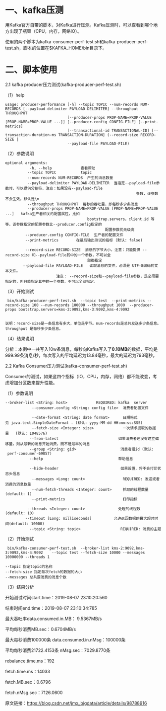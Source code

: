 # 一、kafka压测

用Kafka官方自带的脚本，对Kafka进行压测。Kafka压测时，可以查看到哪个地方出现了瓶颈（CPU，内存，网络IO）。

使用的两个脚本为kafka-consumer-perf-test.sh和kafka-producer-perf-test.sh，脚本的位置在$KAFKA_HOME/bin目录下。

# 二、脚本使用

2.1 kafka producer压力测试(kafka-producer-perf-test.sh)

（1）help

```
usage: producer-performance [-h] --topic TOPIC --num-records NUM-RECORDS [--payload-delimiter PAYLOAD-DELIMITER] --throughput THROUGHPUT
                            [--producer-props PROP-NAME=PROP-VALUE [PROP-NAME=PROP-VALUE ...]] [--producer.config CONFIG-FILE] [--print-metrics]
                            [--transactional-id TRANSACTIONAL-ID] [--transaction-duration-ms TRANSACTION-DURATION] (--record-size RECORD-SIZE |
                            --payload-file PAYLOAD-FILE)
```

（2）参数说明

```
optional arguments:
           -h, --help             查看帮助
          --topic TOPIC           topic
          --num-records NUM-RECORDS  产生的消息数量
          --payload-delimiter PAYLOAD-DELIMITER  当指定--payload-file参数时，可以提供分割符，注意：如果没有--payload-file                                                                                     参数，该参数不会生效，默认是\n
          --throughput THROUGHPUT  每秒的吞吐量，即每秒多少条消息
          --producer-props PROP-NAME=PROP-VALUE [PROP-NAME=PROP-VALUE ...]   kafka生产者相关的配置属性，比如                                                                         bootstrap.servers，client.id 等等，该参数指定的配置参数比--producer.config指定的                                                                       配置参数优先级高
         --producer.config CONFIG-FILE  生产者的配置文件
         --print-metrics        在最后输出测试的指标 (默认: false)

         --record-size RECORD-SIZE  消息的字节大小，注意：只能提供 --record-size 和--payload-file其中的一个参数，不可以全                                                           部都指定
        --payload-file PAYLOAD-FILE   读取消息的文件，必须是 UTF-8编码的文本文件。
                       注意： --record-size和--payload-file参数，是必须要指定的，但只能指定其中的一个参数，不可以全部指定。

```

（3）开始测试

```
 bin/kafka-producer-perf-test.sh  --topic test  --print-metrics --record-size 100 --num-records 100000 --throughput 1000  --producer-props bootstrap.servers=kms-2:9092,kms-3:9092,kms-4:9092  
 
 
说明：record-size是一条信息有多大，单位是字节。num-records是总共发送多少条信息。throughput 是每秒多少条信息。

```

（4）结果说明

分析：本例中一共写入10w条消息，每秒向Kafka写入了**0.10MB**的数据，平均是999.99条消息/秒，每次写入的平均延迟为13.84毫秒，最大的延迟为793毫秒。

2.2 Kafka Consumer压力测试(kafka-consumer-perf-test.sh)

Consumer的测试，如果这四个指标（IO，CPU，内存，网络）都不能改变，考虑增加分区数来提升性能。

（1）参数说明

```
--broker-list <String: host>             REQUIRED: kafka  server 
            --consumer.config <String: config file>  消费者配置文件      
            --date-format <String: date format>      日期格式 见 java.text.SimpleDateFormat . (默认: yyyy-MM-dd HH:mm:ss:SSS)   
            --fetch-size <Integer: size>             一次请求提取的数据量   (默认: 1048576)   
           --from-latest                           如果消费者还没有建立偏移量，则从最新的消息开始消费，而不是最早的消息                   
           --group <String: gid>                    消费者组id (默认:  perf-consumer-69057)                 
           --help                                  帮助信息                        
           --hide-header                            如果设置，将不会打印状态头信息
            --messages <Long: count>                 REQUIRED: 发送或者消费的消息数量
            --num-fetch-threads <Integer: count>     抓取的线程数量 (default: 1)
            --print-metrics                          打印指标                            
          --threads <Integer: count>               处理的线程数  (default: 10)                        
         --timeout [Long: milliseconds]          允许返回数据的最大超时时间(default: 10000)            
           --topic <String: topic>                  REQUIRED: 消费的主题

```

（2）开始测试

```
 bin/kafka-consumer-perf-test.sh  --broker-list kms-2:9092,kms-3:9092,kms-4:9092    --topic test --fetch-size 10000 --messages 10000000 --threads 1
 
--topic 指定topic的名称
--fetch-size 指定每次fetch的数据的大小
--messages 总共要消费的消息个数

```

（3）结果分析

开始测试时间start.time：2019-08-07 23:10:20:560

结束时间end.time：2019-08-07 23:10:34:785 

最大吞吐率data.consumed.in.MB： 9.5367MB/s

平均每秒消费MB.sec：0.6704MB/s

最大每秒消费100000条 data.consumed.in.nMsg：100000条

平均每秒消费21722.4153条 nMsg.sec：7029.8770条

 rebalance.time.ms：192

fetch.time.ms：14033

fetch.MB.sec：0.6796

fetch.nMsg.sec：7126.0600


原文链接：https://blog.csdn.net/jmx_bigdata/article/details/98788916